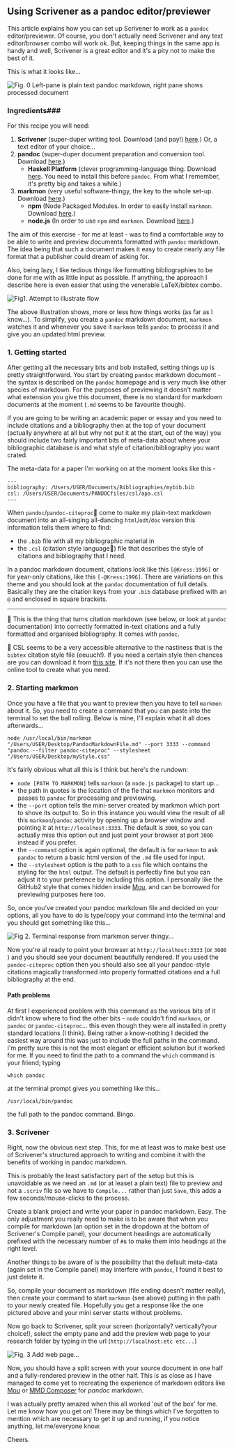 ## Using Scrivener as a pandoc editor/previewer ##

This article explains how you can set up Scrivener to work as a `pandoc` editor/previewer. Of course, you don't actually need Scrivener and any text editor/browser combo will work ok. But, keeping things in the same app is handy and well, Scrivener is a great editor and it's a pity not to make the best of it.

This is what it looks like...

![Fig. 0 Left-pane is plain text pandoc markdown, right pane shows processed document](https://dl.dropboxusercontent.com/u/24949891/images/Scriv-pandoc-preview.jpg)

 
### Ingredients###
For this recipe you will need:

1. **Scrivener** (super-duper writing tool. Download (and pay!) [here](http://www.literatureandlatte.com/scrivener.php).) Or, a text editor of your choice...
2. **pandoc** (super-duper document preparation and conversion tool. Download [here](https://github.com/jgm/pandoc/releases).)
	* **Haskell Platform** (clever programming-language thing. Download [here](http://www.haskell.org/platform/).  You need to install this before `pandoc`. From what I remember, it's pretty big and takes a while.)
3. **markmon** (very useful software-thingy, the key to the whole set-up.  Download [here](https://github.com/yyjhao/markmon).)
	* **npm** (Node Packaged Modules. In order to easily install `markmon`. Download [here](https://www.npmjs.org/).)
	* **node.js** (In order to use `npm` and `markmon`. Download [here](http://nodejs.org/download/).)
	
The aim of this exercise - for me at least - was to find a comfortable way to be able to write and preview documents formatted with `pandoc` markdown. The idea being that such a document makes it easy to create nearly any file format that a publisher could dream of asking for. 

Also, being lazy, I like tedious things like formatting bibliographies to be done for me with as little input as possible. If anything, the approach I describe here is even easier that using the venerable LaTeX/bibtex combo.

![Fig1. Attempt to illustrate flow](https://dl.dropboxusercontent.com/u/24949891/images/Pandoc-markmon-flow.png)


The above illustration shows, more or less how things works (as far as I know...). To simplify, you create a `pandoc` markdown document, `markmon` watches it and whenever you save it `markmon` tells `pandoc` to process it and give you an updated html preview.

### 1. Getting started ###

After getting all the necessary bits and bob installed, setting things up is pretty straightforward. You start by creating `pandoc` markdown document - the syntax is described on the `pandoc` homepage and is very much like other species of markdown. For the purposes of previewing it doesn't matter what extension you give this document, there is no standard for markdown documents at the moment (`.md` seems to be favourite though). 

If you are going to be writing an academic paper or essay and you need to include citations and a bibliography then at the top of your document (actually anywhere at all but why not put it at the start, out of the way) you should include two fairly important bits of meta-data about where your bibliographic database is and what style of citation/bibliography you want crated.

The meta-data for a paper I'm working on at the moment looks like this - 

```
---
bibliography: /Users/USER/Documents/Bibliographies/mybib.bib
csl: /Users/USER/Documents/PANDOCfiles/csl/apa.csl
--- 
```

When `pandoc`/`pandoc-citeproc`:small_blue_diamond: come to make my plain-text markdown document into an all-singing all-dancing `html`/`odt`/`doc` version this information tells them where to find:

* the `.bib` file with all my bibliographic material in
* the `.csl` (citation style language:small_orange_diamond:) file that describes the style of citations and bibliography that I need.

In a pandoc markdown document, citations look like this
`[@Kress:1996]` or for year-only citations, like this `[-@Kress:1996]`. There are variations on this theme and you should look at the `pandoc` documentation of full details. Basically they are the citation keys from your `.bib` database prefixed with an `@` and enclosed in square brackets.

---

:small_blue_diamond: This is the thing that turns citation markdown (see below, or look at `pandoc` documentation) into correctly formatted in-text citations and a fully formatted and organised bibliography. It comes with `pandoc`.

:small_orange_diamond: CSL seems to be a very accessible alternative to the nastiness that is the `bibtex` citation style file (eeuuch!). If you need a certain style then chances are you can download it from [this site](http://editor.citationstyles.org/about/). If it's not there then you can use the online tool to create what you need.

### 2. Starting markmon ###

Once you have a file that you want to preview then you have to tell `markmon` about it. So, you need to create a command that you can paste into the terminal to set the ball rolling. Below is mine, I'll explain what it all does afterwards...

```
node /usr/local/bin/markmon "/Users/USER/Desktop/PandocMarkdownFile.md" --port 3333 --command "pandoc --filter pandoc-citeproc" --stylesheet "/Users/USER/Desktop/myStyle.css"
```

It's fairly obvious what all this is I think but here's the rundown:

* `node [PATH TO MARKMON]` tells `markmon` (a `node.js` package) to start up...  
* the path in quotes is the location of the fie that `markmon` monitors and passes to `pandoc` for processing and previewing. 
* the `--port` option tells the mini-server created by markmon which port to shove its output to. So in this instance you would view the result of all this `markmon`/`pandoc` activity by opening up a browser window and pointing it at `http://localhost:3333`. The default is `3000`, so you can actually miss this option out and just point your browser at port `3000` instead if you prefer.
* the `--command` option is again optional, the default is for `markmon` to ask `pandoc` to return a basic html version of the `.md` file used for input.
* the `--stylesheet` option is the path to a `css` file which contains the styling for the `html` output. The default is perfectly fine but you can adjust it to your preference by including this option. I personally like the GitHub2 style that comes hidden inside [Mou](http://mouapp.com/), and can be borrowed for previewing purposes here too.

So, once you've created your pandoc markdown file and decided on your options, all you have to do is type/copy your command into the terminal and you should get something like this...


![Fig 2. Terminal response from markmon server thingy...](https://dl.dropboxusercontent.com/u/24949891/images/markmonFunctioning.png)


Now you're al ready to point your browser at `http://localhost:3333` (or `3000` ) and you should see your document beautifully rendered. If you used the `pandoc-citeproc` option then you should also see all your pandoc-style citations magically transformed into properly formatted citations and a full bibliography at the end.

#### Path problems ####

At first I experienced problem with this command as the various bits of it didn't know where to find the other bits - `node` couldn't find `markmon`, or `pandoc` or `pandoc-citeproc`... this even though they were all installed in pretty standard locations (I think). Being rather a know-nothing I decided the easiest way around this was just to include the full paths in the command. I'm pretty sure this is not the most elegant or efficient solution but it worked for me. If you need to find the path to a command the `which` command is your friend; typing

```
which pandoc
```

at the terminal prompt gives you something like this...

```
/usr/local/bin/pandoc
```

the full path to the pandoc command. Bingo. 

### 3. Scrivener ###

Right, now the obvious next step. This, for me at least was to make best use of Scrivener's structured approach to writing and combine it with the benefits of working in pandoc markdown.

This is probably the least satisfactory part of the setup but this is unavoidable as we need an `.md` (or at leaset a plain text) file to preview and not a `.scriv` file so we have to `Compile...` rather than just `Save`, this adds a few seconds/mouse-clicks to the process.

Create a blank project and write your paper in pandoc markdown. Easy. The only adjustment you really need to make is to be aware that when you compile for markdown (an option set in the dropdown at the bottom of Scrivener's Compile panel), your document headings are automatically prefixed with the necessary number of `#`s to make them into headings at the right level.

Another things to be aware of is the possibility that the default meta-data (again set in the Compile panel) may interfere with `pandoc`,  I found it best to just delete it.

So, compile your document as markdown (file ending doesn't matter really), then create your command to start `markmon` (see above) putting in the path to your newly created file. Hopefully you get a response like the one pictured above and your mini server starts without problems. 

Now go back to Scrivener, split your screen (horizontally? vertically?your choice!), select the empty pane and add the preview web page to your research folder by typing in the url (`http://localhost:etc etc...`)

![Fig. 3 Add web page...](https://dl.dropboxusercontent.com/u/24949891/images/scrivener%20add%20screen.png)


Now, you should have a split screen with your source document in one half and a fully-rendered preview in the other half. This is as close as I have managed to come yet to recreating the experience of markdown editors like [Mou](http://mouapp.com/) or [MMD Composer](http://multimarkdown.com/) for *pandoc* markdown.

I was actually pretty amazed when this all worked 'out of the box' for me. Let me know how you get on! There may be things which I've forgotten to mention which are necessary to get it up and running, if you notice anything, let me/everyone know.

Cheers.


